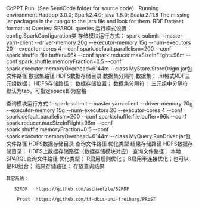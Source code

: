 CoPPT Run（See SemiCode folder for source code）
Running environment:Hadoop 3.0.0; Spark2.4.0; java 1.8.0; Scala 2.11.8
The missing jar packages in the run go to the jars file and look for them.
RDF Dataset format:.nt
Queries: SPARQL queries
运行模式设置： config.SparkConfiguration类
存储模块运行方式：
spark-submit --master yarn-client  --driver-memory 20g --executor-memory 15g --num-executors 20 --executor-cores 4 --conf spark.default.parallelism=200 --conf spark.shuffle.file.buffer=96k  --conf spark.reducer.maxSizeInFlight=96m  --conf spark.shuffle.memoryFraction=0.5 --conf  spark.executor.memoryOverhead=6144m --class MyStore.StoreOrigin jar包文件路径 数据集路径 HDFS数据存储目录 数据集分隔符
	数据集： 	  .nt格式RDF三元组数据；
	HDFS存储路径： 数据存储位置；
	数据集分隔符：	 三元组中分隔符   默认为tab，可指定space即为空格
	
查询模块运行方式：
spark-submit  --master yarn-client --driver-memory 20g --executor-memory 15g --num-executors 20 --executor-cores 4 --conf spark.default.parallelism=200 --conf spark.shuffle.file.buffer=96k --conf spark.reducer.maxSizeInFlight=96m --conf spark.shuffle.memoryFraction=0.5 --conf  spark.executor.memoryOverhead=6144m --class MyQuery.RunDriver jar包文件路径   HDFS数据存储目录   查询文件路径  优化类型   结果存储路径
	HDFS数据存储目录：	HDFS上数据存储路径（数据存储模块对应）
	查询文件路径：		本地SPARQL查询文件路径
	优化类型：		 R启用规则优化； B启用半连接优化；也可以是RB组合；
    结果存储路径：		存放查询结果
```
其它系统：

​	S2RDF 	https://github.com/aschaetzle/S2RDF

​    Prost	https://github.com/tf-dbis-uni-freiburg/PRoST
